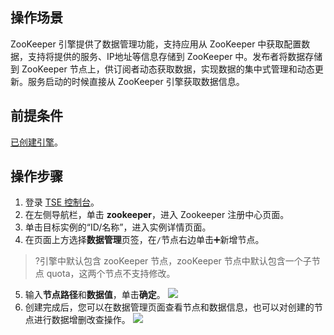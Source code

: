 ## 操作场景

ZooKeeper 引擎提供了数据管理功能，支持应用从 ZooKeeper 中获取配置数据，支持将提供的服务、IP地址等信息存储到 ZooKeeper 中。发布者将数据存储到 ZooKeeper 节点上，供订阅者动态获取数据，实现数据的集中式管理和动态更新。服务启动的时候直接从 ZooKeeper 引擎获取数据信息。



## 前提条件

[已创建引擎](https://cloud.tencent.com/document/product/1364/58416)。

## 操作步骤

1. 登录 [TSE 控制台](https://console.cloud.tencent.com/tse)。
2. 在左侧导航栏，单击 **zookeeper**，进入 Zookeeper 注册中心页面。
3. 单击目标实例的“ID/名称”，进入实例详情页面。
4. 在页面上方选择**数据管理**页签，在`/`节点右边单击➕新增节点。

>?引擎中默认包含 zooKeeper 节点，zooKeeper 节点中默认包含一个子节点 quota，这两个节点不支持修改。

5. 输入**节点路径**和**数据值**，单击**确定**。
   ![](https://qcloudimg.tencent-cloud.cn/raw/5f1f8d83230cccca31013a26f28d36b3.png)
6. 创建完成后，您可以在数据管理页面查看节点和数据信息，也可以对创建的节点进行数据增删改查操作。
   ![](https://qcloudimg.tencent-cloud.cn/raw/7a2eef90f2e5ea4daed5a628961c2bb8.png)
